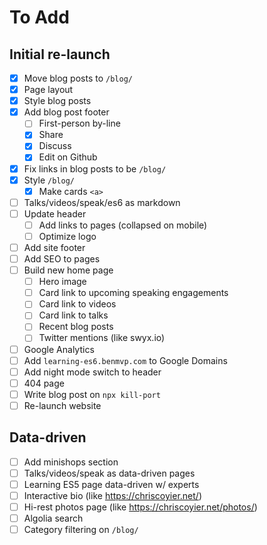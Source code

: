 # To Add

## Initial re-launch

- [x] Move blog posts to `/blog/`
- [x] Page layout
- [x] Style blog posts
- [x] Add blog post footer
  - [ ] First-person by-line
  - [x] Share
  - [x] Discuss
  - [x] Edit on Github
- [x] Fix links in blog posts to be `/blog/`
- [x] Style `/blog/`
  - [x] Make cards `<a>`
- [ ] Talks/videos/speak/es6 as markdown
- [ ] Update header
  - [ ] Add links to pages (collapsed on mobile)
  - [ ] Optimize logo
- [ ] Add site footer
- [ ] Add SEO to pages
- [ ] Build new home page
  - [ ] Hero image
  - [ ] Card link to upcoming speaking engagements
  - [ ] Card link to videos
  - [ ] Card link to talks
  - [ ] Recent blog posts
  - [ ] Twitter mentions (like swyx.io)
- [ ] Google Analytics
- [ ] Add `learning-es6.benmvp.com` to Google Domains
- [ ] Add night mode switch to header
- [ ] 404 page
- [ ] Write blog post on `npx kill-port`
- [ ] Re-launch website

## Data-driven

- [ ] Add minishops section
- [ ] Talks/videos/speak as data-driven pages
- [ ] Learning ES5 page data-driven w/ experts
- [ ] Interactive bio (like https://chriscoyier.net/)
- [ ] Hi-rest photos page (like https://chriscoyier.net/photos/)
- [ ] Algolia search
- [ ] Category filtering on `/blog/`
